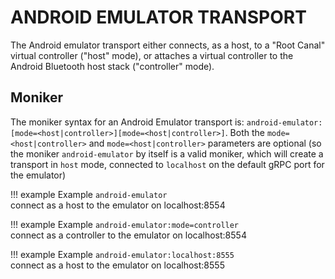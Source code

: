 ANDROID EMULATOR TRANSPORT
==========================

The Android emulator transport either connects, as a host, to a "Root Canal" virtual controller
("host" mode), or attaches a virtual controller to the Android Bluetooth host stack ("controller" mode).

## Moniker
The moniker syntax for an Android Emulator transport is: `android-emulator:[mode=<host|controller>][mode=<host|controller>]`.
Both the `mode=<host|controller>` and `mode=<host|controller>` parameters are optional (so the moniker `android-emulator` by itself is a valid moniker, which will create a transport in `host` mode, connected to `localhost` on the default gRPC port for the emulator)

!!! example Example
    `android-emulator`  
    connect as a host to the emulator on localhost:8554

!!! example Example
    `android-emulator:mode=controller`  
    connect as a controller to the emulator on localhost:8554

!!! example Example
    `android-emulator:localhost:8555`  
    connect as a host to the emulator on localhost:8555
